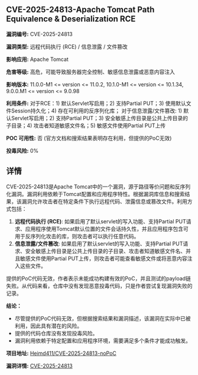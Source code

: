 ## CVE-2025-24813-Apache Tomcat Path Equivalence & Deserialization RCE

**漏洞编号:** CVE-2025-24813

**漏洞类型:** 远程代码执行 (RCE) / 信息泄露 / 文件篡改

**影响应用:** Apache Tomcat

**危害等级:** 高危，可能导致服务器完全控制、敏感信息泄露或恶意内容注入

**影响版本:** 11.0.0-M1 <= version <= 11.0.2, 10.1.0-M1 <= version <= 10.1.34, 9.0.0.M1 <= version <= 9.0.98

**利用条件:** 对于RCE：1) 默认Servlet写启用；2) 支持Partial PUT；3) 使用默认文件Session持久化；4) 存在可利用的反序列化库； 对于信息泄露/文件篡改: 1) 默认Servlet写启用；2) 支持Partial PUT；3) 安全敏感上传目录是公共上传目录的子目录；4) 攻击者知道敏感文件名；5) 敏感文件使用Partial PUT上传

**POC 可用性:** 否 (官方文档和搜索结果表明存在利用，但提供的PoC无效)

**投毒风险:** 0%

## 详情

CVE-2025-24813是Apache Tomcat中的一个漏洞，源于路径等价问题和反序列化漏洞。漏洞利用依赖于Tomcat配置和应用程序特性。根据漏洞库信息和搜索结果，该漏洞允许攻击者在特定条件下执行远程代码、泄露信息或篡改文件。利用方式包括：

1.  **远程代码执行 (RCE)**: 如果启用了默认servlet的写入功能、支持Partial PUT请求、应用程序使用Tomcat默认位置的文件会话持久性，并且应用程序包含可用于反序列化攻击的库，则攻击者可以执行任意代码。
2.  **信息泄露/文件篡改**: 如果启用了默认servlet的写入功能、支持Partial PUT请求、安全敏感上传目录是公共上传目录的子目录、攻击者知道敏感文件名、并且敏感文件使用Partial PUT上传，则攻击者可能查看敏感文件或将恶意内容注入这些文件。

提供的PoC代码无效，作者表示未能成功构建有效的PoC，并且测试的payload链失败。从代码来看，仓库中没有发现恶意投毒代码，只是作者尝试复现漏洞失败的记录。

**结论：**

*   尽管提供的PoC代码无效，但根据搜索结果和漏洞描述，该漏洞在实际中已被利用，因此具有潜在的风险。
*   提供的代码仓库没有发现投毒风险。
*   漏洞利用依赖于特定配置和应用程序环境，需要满足多个条件才能成功触发。


**项目地址:** [Heimd411/CVE-2025-24813-noPoC](https://github.com/Heimd411/CVE-2025-24813-noPoC)

**漏洞详情:** [CVE-2025-24813](https://nvd.nist.gov/vuln/detail/CVE-2025-24813)